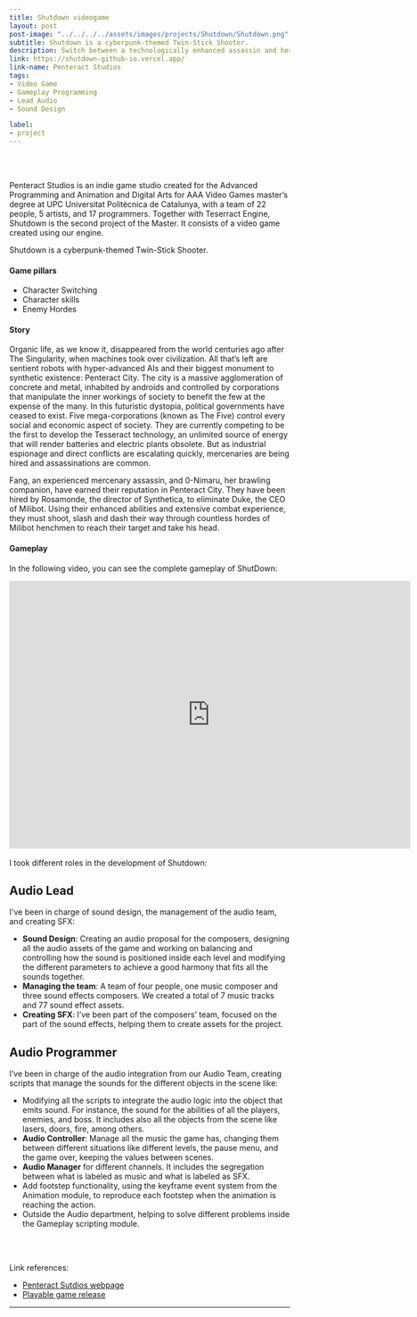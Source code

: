 ```yaml
---
title: Shutdown videogame
layout: post
post-image: "../../../../assets/images/projects/Shutdown/Shutdown.png"
subtitle: Shutdown is a cyberpunk-themed Twin-Stick Shooter.
description: Switch between a technologically enhanced assassin and her unstoppable mech companion to fulfill a contract. Take a personal revenge on one of the most powerful men in Penteract City, the CEO of Milibot factory.
link: https://shutdown-github-io.vercel.app/
link-name: Penteract Studios
tags:
- Video Game
- Gameplay Programming
- Lead Audio
- Sound Design

label:
- project
---
```


<br/>
<br/>

Penteract Studios is an indie game studio created for the Advanced Programming and Animation and Digital Arts for AAA Video Games master’s degree at UPC Universitat Politècnica de Catalunya, with a team of 22 people, 5 artists, and 17 programmers. Together with Teserract Engine, Shutdown is the second project of the Master. It consists of a video game created using our engine. 


Shutdown is a cyberpunk-themed Twin-Stick Shooter. 

#### Game pillars
* Character Switching
* Character skills
* Enemy Hordes

#### Story
Organic life, as we know it, disappeared from the world centuries ago after The Singularity, when machines took over civilization. All that’s left are sentient robots with hyper-advanced AIs and their biggest monument to synthetic existence: Penteract City. The city is a massive agglomeration of concrete and metal, inhabited by androids and controlled by corporations that manipulate the inner workings of society to benefit the few at the expense of the many. In this futuristic dystopia, political governments have ceased to exist. Five mega-corporations (known as The Five) control every social and economic aspect of society. They are currently competing to be the first to develop the Tesseract technology, an unlimited source of energy that will render batteries and electric plants obsolete. But as industrial espionage and direct conflicts are escalating quickly, mercenaries are being hired and assassinations are common.

Fang, an experienced mercenary assassin, and 0-Nimaru, her brawling companion, have earned their reputation in Penteract City. They have been hired by Rosamonde, the director of Synthetica, to eliminate Duke, the CEO of Milibot. Using their enhanced abilities and extensive combat experience, they must shoot, slash and dash their way through countless hordes of Milibot henchmen to reach their target and take his head.

#### Gameplay
In the following video, you can see the complete gameplay of ShutDown:
<iframe width="720" height="480" src="https://www.youtube.com/embed/qf6j_g3qYKc" title="YouTube video player" frameborder="0" allow="accelerometer; autoplay; clipboard-write; encrypted-media; gyroscope; picture-in-picture" allowfullscreen></iframe>


<br/>
<br/>
I took different roles in the development of Shutdown:

## Audio Lead

I've been in charge of sound design, the management of the audio team, and creating SFX:

* **Sound Design**: Creating an audio proposal for the composers, designing all the audio assets of the game and working on balancing and controlling how the sound is positioned inside each level and modifying the different parameters to achieve a good harmony that fits all the sounds together.
* **Managing the team**: A team of four people, one music composer and three sound effects composers. We created a total of 7 music tracks and 77 sound effect assets.
* **Creating SFX**: I’ve been part of the composers’ team, focused on the part of the sound effects, helping them to create assets for the project.


## Audio Programmer

I’ve been in charge of the audio integration from our Audio Team, creating scripts that manage the sounds for the different objects in the scene like:

* Modifying all the scripts to integrate the audio logic into the object that emits sound. For instance, the sound for the abilities of all the players, enemies, and boss. It includes also all the objects from the scene like lasers, doors, fire, among others.
* **Audio Controller**: Manage all the music the game has, changing them between different situations like different levels, the pause menu, and the game over, keeping the values between scenes.
* **Audio Manager** for different channels. It includes the segregation between what is labeled as music and what is labeled as SFX.
* Add footstep functionality, using the keyframe event system from the Animation module, to reproduce each footstep when the animation is reaching the action.
* Outside the Audio department, helping to solve different problems inside the Gameplay scripting module.

<br/>
<br/>

Link references:
* <a href="https://penteractstudios.github.io/" target="_blank">Penteract Sutdios webpage</a> 
* <a href="https://github.com/PenteractStudios/Penteract/releases/download/0.2.0-gold/Shutdown.v0.2.0-gold.zip" target="_blank">Playable game release</a>


---
